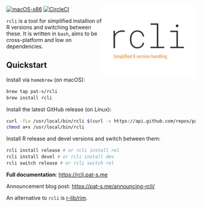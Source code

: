 [![macOS-x86](https://github.com/pat-s/rcli/actions/workflows/main.yml/badge.svg)](https://github.com/pat-s/rcli/actions/workflows/main.yml)
[![CircleCI](https://circleci.com/gh/pat-s/rcli/tree/main.svg?style=svg)](https://circleci.com/gh/pat-s/rcli/tree/main) <img src="assets/logo.png" align="right" width = "250" />

`rcli` is a tool for simplified installion of R versions and switching between these.
It is written in `bash`, aims to be cross-platform and low on dependencies.

## Quickstart

Install via `homebrew` (on macOS):

```sh
brew tap pat-s/rcli
brew install rcli
```

Install the latest GitHub release (on Linux):

```sh
curl -fLo /usr/local/bin/rcli $(curl -s https://api.github.com/repos/pat-s/rcli/releases/latest | grep "rcli" | awk '{print $2}' | sed 's|[\"\,]*||g' | grep "releases\/download")
chmod a+x /usr/local/bin/rcli
```

Install R release and devel versions and switch between them:

```sh
rcli install release # or rcli install rel
rcli install devel # or rcli install dev
rcli switch release # or rcli switch rel
```

**Full documentation**: https://rcli.pat-s.me

Announcement blog post: https://pat-s.me/announcing-rcli/

An alternative to `rcli` is [r-lib/rim](https://github.com/r-lib/rim).

